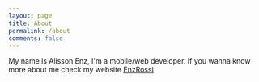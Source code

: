 ```yaml
---
layout: page
title: About
permalink: /about
comments: false
---
```


<div class="row justify-content-between">
<div class="col-md-12 pr-5">

<p>My name is Alisson Enz, I'm a mobile/web developer. If you wanna know more about me check my website <a href="https://enzrossi.com.br" target="_blank">EnzRossi</a></p>

</div>
</div>
